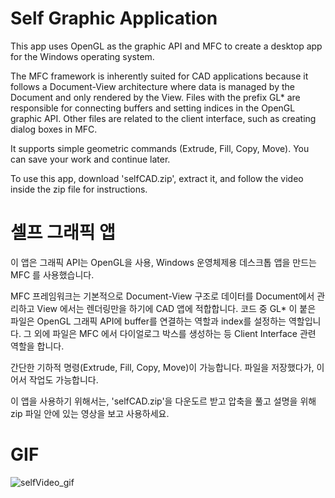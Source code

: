 # Self Graphic Application
This app uses OpenGL as the graphic API and MFC to create a desktop app for the Windows operating system.

The MFC framework is inherently suited for CAD applications because it follows a Document-View architecture where data is managed by the Document and only rendered by the View.
Files with the prefix GL* are responsible for connecting buffers and setting indices in the OpenGL graphic API.
Other files are related to the client interface, such as creating dialog boxes in MFC.

It supports simple geometric commands (Extrude, Fill, Copy, Move). You can save your work and continue later.

To use this app, download 'selfCAD.zip', extract it, and follow the video inside the zip file for instructions.


# 셀프 그래픽 앱 
이 앱은 그래픽 API는 OpenGL을 사용, Windows 운영체제용 데스크톱 앱을 만드는 MFC 를 사용했습니다.

MFC 프레임워크는 기본적으로 Document-View 구조로 데이터를 Document에서 관리하고 View 에서는 렌더링만을 하기에 CAD 앱에 적합합니다.
코드 중 GL* 이 붙은 파일은 OpenGL 그래픽 API에 buffer를 연결하는 역할과 index를 설정하는 역할입니다.
그 외에 파일은 MFC 에서 다이얼로그 박스를 생성하는 등 Client Interface 관련 역할을 합니다.

간단한 기하적 명령(Extrude, Fill, Copy, Move)이 가능합니다. 파일을 저장했다가, 이어서 작업도 가능합니다.

이 앱을 사용하기 위해서는, 'selfCAD.zip'을 다운도르 받고 압축을 풀고 설명을 위해 zip 파일 안에 있는 영상을 보고 사용하세요.






# GIF

![selfVideo_gif](https://github.com/BaeSungHyun/selfCAD/assets/117246534/11b4886b-dbd7-4767-b62f-a9e9903208d8)
